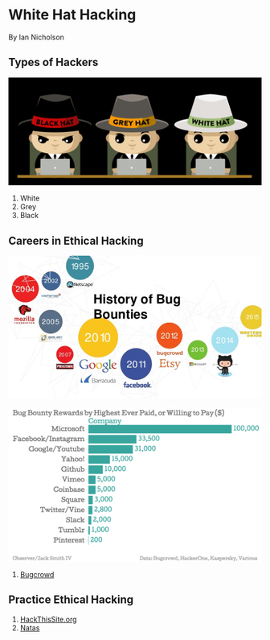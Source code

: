# White Hat Hacking

By Ian Nicholson

## Types of Hackers

![gh](https://github.com/newcoding-bootcamp/white-hat-hacking/blob/master/whitegrayblackhat.jpg)

1. White
2. Grey
3. Black


## Careers in Ethical Hacking


![Bug Bounty history](https://github.com/newcoding-bootcamp/white-hat-hacking/blob/master/history%20of%20bug%20bounties.jpg)

![Bug Bounty payouts](https://github.com/newcoding-bootcamp/white-hat-hacking/blob/master/bug-bounty-rewards-by-highest-ever-paid-or-willing-to-pay-company_chartbuilder-1.png)

1. [Bugcrowd](https://www.bugcrowd.com/)

## Practice Ethical Hacking

1. [HackThisSite.org](https://www.hackthissite.org/)
1. [Natas](http://overthewire.org/wargames/natas/)